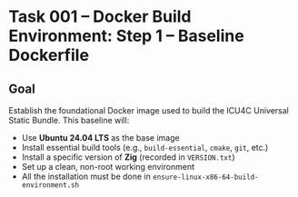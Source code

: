 # Task 001 – Docker Build Environment: Step 1 – Baseline Dockerfile

## Goal

Establish the foundational Docker image used to build the ICU4C Universal Static Bundle. This baseline will:

- Use **Ubuntu 24.04 LTS** as the base image
- Install essential build tools (e.g., `build-essential`, `cmake`, `git`, etc.)
- Install a specific version of **Zig** (recorded in `VERSION.txt`)
- Set up a clean, non-root working environment
- All the installation must be done in `ensure-linux-x86-64-build-environment.sh`